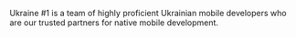 Ukraine #1 is a team of highly proficient Ukrainian mobile developers who are our trusted partners for native mobile development.

